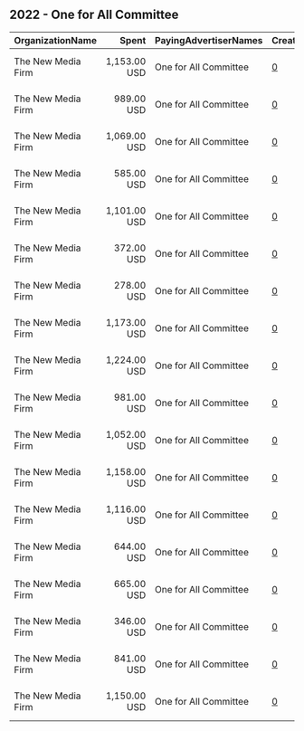 ## 2022 - One for All Committee 
|OrganizationName|Spent|PayingAdvertiserNames|CreativeUrls|Impressions|Genders|AgeBrackets|CountryCodes|BillingAddresses|CandidateBallotInformation|
|:---|---:|:---|:---|---:|:---|:---|:---|:---|:---|
|The New Media Firm|1,153.00 USD|One for All Committee|[0](https://www.snap.com/political-ads/asset/84a23d4762083a2d72e7e331ea0fbbfd2d2e70a2b06ea3f64174d36c60472fac?mediaType=mp4)|50,940|FEMALE|18+|united states|"1730 Rhode Island Ave, NW Ste 213,Washington,20036,US"|Galvanize Action|
|The New Media Firm|989.00 USD|One for All Committee|[0](https://www.snap.com/political-ads/asset/4f346fd7d66a4d011c33dacf50e0365b2f3b4020ff4e234b427291cc9074c947?mediaType=mp4)|42,097|FEMALE|18+|united states|"1730 Rhode Island Ave, NW Ste 213,Washington,20036,US"|Galvanize Action|
|The New Media Firm|1,069.00 USD|One for All Committee|[0](https://www.snap.com/political-ads/asset/4f346fd7d66a4d011c33dacf50e0365b2f3b4020ff4e234b427291cc9074c947?mediaType=mp4)|54,824|FEMALE|18+|united states|"1730 Rhode Island Ave, NW Ste 213,Washington,20036,US"|Galvanize Action|
|The New Media Firm|585.00 USD|One for All Committee|[0](https://www.snap.com/political-ads/asset/4f346fd7d66a4d011c33dacf50e0365b2f3b4020ff4e234b427291cc9074c947?mediaType=mp4)|31,295|FEMALE|18+|united states|"1730 Rhode Island Ave, NW Ste 213,Washington,20036,US"|Galvanize Action|
|The New Media Firm|1,101.00 USD|One for All Committee|[0](https://www.snap.com/political-ads/asset/84a23d4762083a2d72e7e331ea0fbbfd2d2e70a2b06ea3f64174d36c60472fac?mediaType=mp4)|67,855|FEMALE|18+|united states|"1730 Rhode Island Ave, NW Ste 213,Washington,20036,US"|Galvanize Action|
|The New Media Firm|372.00 USD|One for All Committee|[0](https://www.snap.com/political-ads/asset/4f346fd7d66a4d011c33dacf50e0365b2f3b4020ff4e234b427291cc9074c947?mediaType=mp4)|21,747|FEMALE|18+|united states|"1730 Rhode Island Ave, NW Ste 213,Washington,20036,US"|Galvanize Action|
|The New Media Firm|278.00 USD|One for All Committee|[0](https://www.snap.com/political-ads/asset/4f346fd7d66a4d011c33dacf50e0365b2f3b4020ff4e234b427291cc9074c947?mediaType=mp4)|16,182|FEMALE|18+|united states|"1730 Rhode Island Ave, NW Ste 213,Washington,20036,US"|Galvanize Action|
|The New Media Firm|1,173.00 USD|One for All Committee|[0](https://www.snap.com/political-ads/asset/4f346fd7d66a4d011c33dacf50e0365b2f3b4020ff4e234b427291cc9074c947?mediaType=mp4)|59,836|FEMALE|18+|united states|"1730 Rhode Island Ave, NW Ste 213,Washington,20036,US"|Galvanize Action|
|The New Media Firm|1,224.00 USD|One for All Committee|[0](https://www.snap.com/political-ads/asset/84a23d4762083a2d72e7e331ea0fbbfd2d2e70a2b06ea3f64174d36c60472fac?mediaType=mp4)|85,431|FEMALE|18+|united states|"1730 Rhode Island Ave, NW Ste 213,Washington,20036,US"|Galvanize Action|
|The New Media Firm|981.00 USD|One for All Committee|[0](https://www.snap.com/political-ads/asset/4f346fd7d66a4d011c33dacf50e0365b2f3b4020ff4e234b427291cc9074c947?mediaType=mp4)|50,911|FEMALE|18+|united states|"1730 Rhode Island Ave, NW Ste 213,Washington,20036,US"|Galvanize Action|
|The New Media Firm|1,052.00 USD|One for All Committee|[0](https://www.snap.com/political-ads/asset/4f346fd7d66a4d011c33dacf50e0365b2f3b4020ff4e234b427291cc9074c947?mediaType=mp4)|63,268|FEMALE|18+|united states|"1730 Rhode Island Ave, NW Ste 213,Washington,20036,US"|Galvanize Action|
|The New Media Firm|1,158.00 USD|One for All Committee|[0](https://www.snap.com/political-ads/asset/84a23d4762083a2d72e7e331ea0fbbfd2d2e70a2b06ea3f64174d36c60472fac?mediaType=mp4)|54,905|FEMALE|18+|united states|"1730 Rhode Island Ave, NW Ste 213,Washington,20036,US"|Galvanize Action|
|The New Media Firm|1,116.00 USD|One for All Committee|[0](https://www.snap.com/political-ads/asset/84a23d4762083a2d72e7e331ea0fbbfd2d2e70a2b06ea3f64174d36c60472fac?mediaType=mp4)|57,387|FEMALE|18+|united states|"1730 Rhode Island Ave, NW Ste 213,Washington,20036,US"|Galvanize Action|
|The New Media Firm|644.00 USD|One for All Committee|[0](https://www.snap.com/political-ads/asset/4f346fd7d66a4d011c33dacf50e0365b2f3b4020ff4e234b427291cc9074c947?mediaType=mp4)|33,367|FEMALE|18+|united states|"1730 Rhode Island Ave, NW Ste 213,Washington,20036,US"|Galvanize Action|
|The New Media Firm|665.00 USD|One for All Committee|[0](https://www.snap.com/political-ads/asset/84a23d4762083a2d72e7e331ea0fbbfd2d2e70a2b06ea3f64174d36c60472fac?mediaType=mp4)|39,594|FEMALE|18+|united states|"1730 Rhode Island Ave, NW Ste 213,Washington,20036,US"|Galvanize Action|
|The New Media Firm|346.00 USD|One for All Committee|[0](https://www.snap.com/political-ads/asset/84a23d4762083a2d72e7e331ea0fbbfd2d2e70a2b06ea3f64174d36c60472fac?mediaType=mp4)|20,447|FEMALE|18+|united states|"1730 Rhode Island Ave, NW Ste 213,Washington,20036,US"|Galvanize Action|
|The New Media Firm|841.00 USD|One for All Committee|[0](https://www.snap.com/political-ads/asset/84a23d4762083a2d72e7e331ea0fbbfd2d2e70a2b06ea3f64174d36c60472fac?mediaType=mp4)|45,770|FEMALE|18+|united states|"1730 Rhode Island Ave, NW Ste 213,Washington,20036,US"|Galvanize Action|
|The New Media Firm|1,150.00 USD|One for All Committee|[0](https://www.snap.com/political-ads/asset/84a23d4762083a2d72e7e331ea0fbbfd2d2e70a2b06ea3f64174d36c60472fac?mediaType=mp4)|49,937|FEMALE|18+|united states|"1730 Rhode Island Ave, NW Ste 213,Washington,20036,US"|Galvanize Action|
